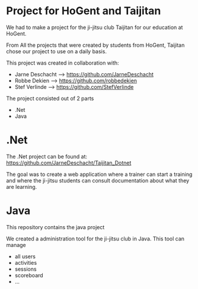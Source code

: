 # Project for HoGent and Taijitan 

We had to make a project for the ji-jitsu club Taijitan for our education at HoGent.

From All the projects that were created by students from HoGent, Taijitan chose our project to use on a daily basis.

This project was created in collaboration with: 
* Jarne Deschacht --> https://github.com/JarneDeschacht
* Robbe Dekien --> https://github.com/robbedekien 
* Stef Verlinde --> https://github.com/StefVerlinde


The project consisted out of 2 parts
* .Net
* Java

# .Net

The .Net project can be found at: https://github.com/JarneDeschacht/Taijitan_Dotnet


The goal was to create a web application where a trainer can start a training and where the ji-jitsu students can consult documentation about what they are learning.

# Java

This repository contains the java project

We created a administration tool for the ji-jitsu club in Java. 
This tool can manage
* all users
* activities
* sessions
* scoreboard
* ...
